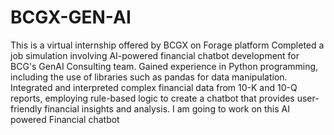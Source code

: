 # BCGX-GEN-AI
This is a virtual internship offered by BCGX on Forage platform
Completed a job simulation involving AI-powered financial chatbot development for BCG's GenAI Consulting team.
Gained experience in Python programming, including the use of libraries such as pandas for data manipulation.
Integrated and interpreted complex financial data from 10-K and 10-Q reports, employing rule-based logic to create a chatbot that provides user-friendly financial insights and analysis.
I am going to work on this AI powered Financial chatbot
